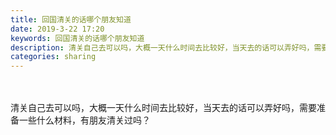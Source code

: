 ```yaml
---
title: 回国清关的话哪个朋友知道
date: 2019-3-22 17:20
keywords: 回国清关的话哪个朋友知道
description: 清关自己去可以吗，大概一天什么时间去比较好，当天去的话可以弄好吗，需要准备一些什么材料，有朋友清关过吗？
categories: sharing
---
```

<td class="t_f" id="postmessage_3284331">

<br/>
<br/>
清关自己去可以吗，大概一天什么时间去比较好，当天去的话可以弄好吗，需要准备一些什么材料，有朋友清关过吗？</td>
